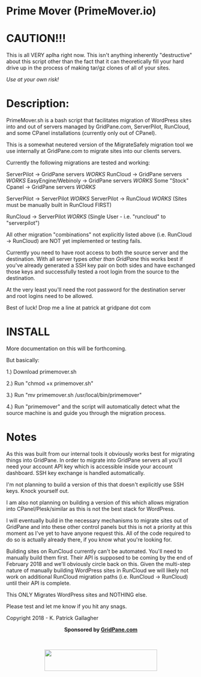 # Prime Mover (PrimeMover.io) 

# CAUTION!!!

This is all VERY aplha right now. This isn't anything inherently "destructive" about this script other than the fact that it can theoretically fill your hard drive up in the process of making tar/gz clones of all of your sites. 

*Use at your own risk!*

# Description: 

PrimeMover.sh is a bash script that facilitates migration of WordPress sites into and out of servers managed by GridPane.com, ServerPilot, RunCloud, and some CPanel installations (currently only out of CPanel). 

This is a somewhat neutered version of the MigrateSafely migration tool we use internally at GridPane.com to migrate sites into our clients servers. 

Currently the following migrations are tested and working:

ServerPilot -> GridPane servers *WORKS*
RunCloud -> GridPane servers *WORKS*
EasyEngine/Webinoly -> GridPane servers *WORKS*
Some "Stock" Cpanel -> GridPane servers *WORKS*

ServerPilot -> ServerPilot *WORKS*
ServerPilot -> RunCloud *WORKS* (Sites must be manually built in RunCloud FIRST)

RunCloud -> ServerPilot *WORKS* (Single User - i.e. "runcloud" to "serverpilot")

All other migration "combinations" not explicitly listed above (i.e. RunCloud -> RunCloud) are NOT yet implemented or testing fails. 

Currently you need to have root access to both the source server and the destination. With all server types *other than GridPane* this works best if you've already generated a SSH key pair on both sides and have exchanged those keys and successfully tested a root login from the source to the destination. 

At the very least you'll need the root password for the destination server and root logins need to be allowed. 

Best of luck! Drop me a line at patrick at gridpane dot com

# INSTALL

More documentation on this will be forthcoming. 

But basically: 

1.) Download primemover.sh

2.) Run "chmod +x primemover.sh"

3.) Run "mv primemover.sh /usr/local/bin/primemover"

4.) Run "primemover" and the script will automatically detect what the source machine is and guide you through the migration process. 

# Notes

As this was built from our internal tools it obviously works best for migrating things into GridPane. In order to migrate into GridPane servers all you'll need your account API key which is accessible inside your account dashboard. SSH key exchange is handled automatically.

I'm not planning to build a version of this that doesn't explicitly use SSH keys. Knock yourself out.

I am also not planning on building a version of this which allows migration into CPanel/Plesk/similar as this is not the best stack for WordPress. 

I will eventually build in the necessary mechanisms to migrate sites out of GridPane and into these other control panels but this is not a priority at this moment as I've yet to have anyone request this. All of the code required to do so is actually already there, if you know what you're looking for. 

Building sites on RunCloud currently can't be automated. You'll need to manually build them first. Their API is supposed to be coming by the end of February 2018 and we'll obviously circle back on this. Given the multi-step nature of manually building WordPress sites in RunCloud we will likely not work on additional RunCloud migration paths (i.e. RunCloud -> RunCloud) until their API is complete. 

This ONLY Migrates WordPress sites and NOTHING else. 

Please test and let me know if you hit any snags. 

Copyright 2018 - K. Patrick Gallagher

<p align="center"><strong>Sponsored by <a href="https://gridpane.com">GridPane.com</a></p><br>
<p align="center"><a href="https://gridpane.com"><img class="aligncenter" src="https://gridpane.com/wp-content/uploads/2018/02/gridpane-logo-spartan-300x57.png" alt="" width="300" height="57" /></a></p>
